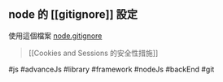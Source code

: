 ## node 的 [[gitignore]] 設定
使用這個檔案 [node.gitignore](https://github.com/github/gitignore/blob/main/Node.gitignore)

>[[Cookies and Sessions 的安全性措施]]

#js #advanceJs #library #framework #nodeJs #backEnd #git